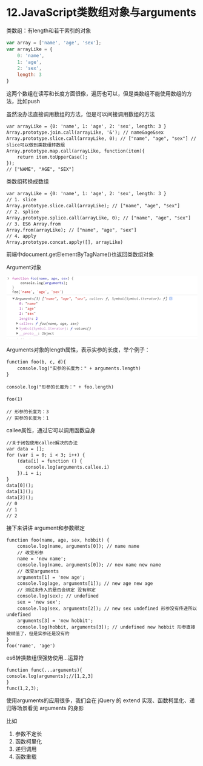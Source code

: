 # 12.JavaScript类数组对象与arguments

类数组：有length和若干索引的对象

```js
var array = ['name', 'age', 'sex'];
var arrayLike = {
    0: 'name',
    1: 'age',
    2: 'sex',
    length: 3
}
```

这两个数组在读写和长度方面很像，遍历也可以，但是类数组不能使用数组的方法，比如push

虽然没办法直接调用数组的方法，但是可以间接调用数组的方法

```
var arrayLike = {0: 'name', 1: 'age', 2: 'sex', length: 3 }
Array.prototype.join.call(arrayLike, '&'); // name&age&sex
Array.prototype.slice.call(arrayLike, 0); // ["name", "age", "sex"] // slice可以做到类数组转数组
Array.prototype.map.call(arrayLike, function(item){
    return item.toUpperCase();
}); 
// ["NAME", "AGE", "SEX"]
```

类数组转换成数组

```
var arrayLike = {0: 'name', 1: 'age', 2: 'sex', length: 3 }
// 1. slice
Array.prototype.slice.call(arrayLike); // ["name", "age", "sex"] 
// 2. splice
Array.prototype.splice.call(arrayLike, 0); // ["name", "age", "sex"] 
// 3. ES6 Array.from
Array.from(arrayLike); // ["name", "age", "sex"] 
// 4. apply
Array.prototype.concat.apply([], arrayLike)
```

前端中document.getElementByTagName()也返回类数组对象

Argument对象

![image-20200417161412685](images/image-20200417161412685.png)

Arguments对象的length属性，表示实参的长度，举个例子：

```
function foo(b, c, d){
    console.log("实参的长度为：" + arguments.length)
}

console.log("形参的长度为：" + foo.length)

foo(1)

// 形参的长度为：3
// 实参的长度为：1
```

callee属性，通过它可以调用函数自身

```
//关于闭包使用callee解决的办法
var data = [];
for (var i = 0; i < 3; i++) {
    (data[i] = function () {
       console.log(arguments.callee.i) 
    }).i = i;
}
data[0]();
data[1]();
data[2]();
// 0
// 1
// 2
```

接下来讲讲 argument和参数绑定

```
function foo(name, age, sex, hobbit) {
    console.log(name, arguments[0]); // name name
    // 改变形参
    name = 'new name';
    console.log(name, arguments[0]); // new name new name
    // 改变arguments
    arguments[1] = 'new age';
    console.log(age, arguments[1]); // new age new age
    // 测试未传入的是否会绑定 没有绑定
    console.log(sex); // undefined
    sex = 'new sex';
    console.log(sex, arguments[2]); // new sex undefined 形参没有传递所以undefined
    arguments[3] = 'new hobbit';
    console.log(hobbit, arguments[3]); // undefined new hobbit 形参直接被赋值了，但是实参还是没有的
}
foo('name', 'age')
```

es6转换数组很强势使用...运算符

```
function func(...arguments){
console.log(arguments);//[1,2,3]
}
func(1,2,3);
```

使用arguments的应用很多，我们会在 jQuery 的 extend 实现、函数柯里化、递归等场景看见 arguments 的身影

比如

1. 参数不定长
2. 函数柯里化
3. 递归调用
4. 函数重载